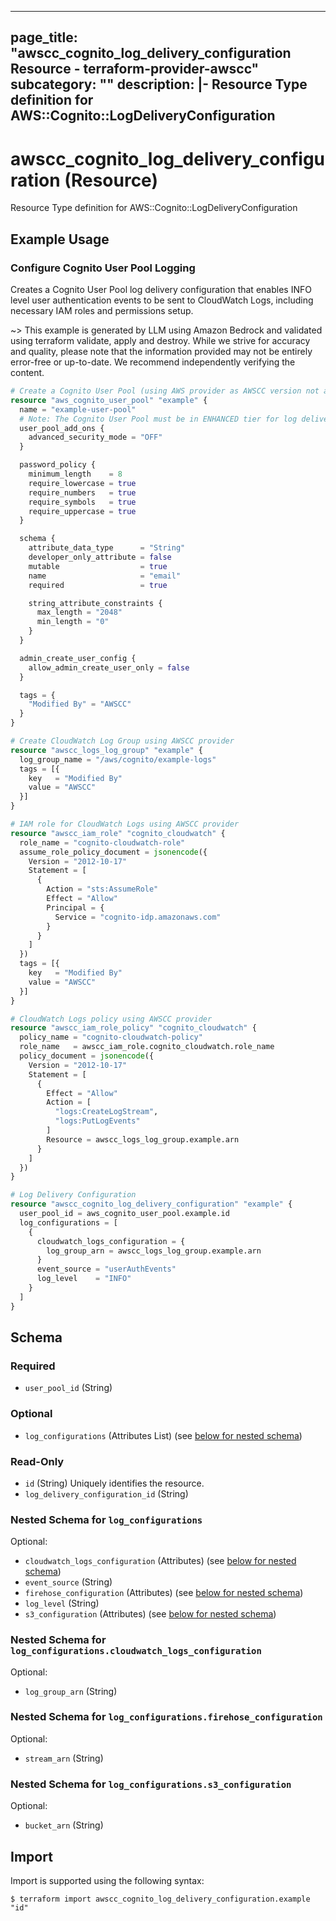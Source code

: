
---
page_title: "awscc_cognito_log_delivery_configuration Resource - terraform-provider-awscc"
subcategory: ""
description: |-
  Resource Type definition for AWS::Cognito::LogDeliveryConfiguration
---

# awscc_cognito_log_delivery_configuration (Resource)

Resource Type definition for AWS::Cognito::LogDeliveryConfiguration

## Example Usage

### Configure Cognito User Pool Logging

Creates a Cognito User Pool log delivery configuration that enables INFO level user authentication events to be sent to CloudWatch Logs, including necessary IAM roles and permissions setup.

~> This example is generated by LLM using Amazon Bedrock and validated using terraform validate, apply and destroy. While we strive for accuracy and quality, please note that the information provided may not be entirely error-free or up-to-date. We recommend independently verifying the content.

```terraform
# Create a Cognito User Pool (using AWS provider as AWSCC version not available)
resource "aws_cognito_user_pool" "example" {
  name = "example-user-pool"
  # Note: The Cognito User Pool must be in ENHANCED tier for log delivery to work
  user_pool_add_ons {
    advanced_security_mode = "OFF"
  }

  password_policy {
    minimum_length    = 8
    require_lowercase = true
    require_numbers   = true
    require_symbols   = true
    require_uppercase = true
  }

  schema {
    attribute_data_type      = "String"
    developer_only_attribute = false
    mutable                  = true
    name                     = "email"
    required                 = true

    string_attribute_constraints {
      max_length = "2048"
      min_length = "0"
    }
  }

  admin_create_user_config {
    allow_admin_create_user_only = false
  }

  tags = {
    "Modified By" = "AWSCC"
  }
}

# Create CloudWatch Log Group using AWSCC provider
resource "awscc_logs_log_group" "example" {
  log_group_name = "/aws/cognito/example-logs"
  tags = [{
    key   = "Modified By"
    value = "AWSCC"
  }]
}

# IAM role for CloudWatch Logs using AWSCC provider
resource "awscc_iam_role" "cognito_cloudwatch" {
  role_name = "cognito-cloudwatch-role"
  assume_role_policy_document = jsonencode({
    Version = "2012-10-17"
    Statement = [
      {
        Action = "sts:AssumeRole"
        Effect = "Allow"
        Principal = {
          Service = "cognito-idp.amazonaws.com"
        }
      }
    ]
  })
  tags = [{
    key   = "Modified By"
    value = "AWSCC"
  }]
}

# CloudWatch Logs policy using AWSCC provider
resource "awscc_iam_role_policy" "cognito_cloudwatch" {
  policy_name = "cognito-cloudwatch-policy"
  role_name   = awscc_iam_role.cognito_cloudwatch.role_name
  policy_document = jsonencode({
    Version = "2012-10-17"
    Statement = [
      {
        Effect = "Allow"
        Action = [
          "logs:CreateLogStream",
          "logs:PutLogEvents"
        ]
        Resource = awscc_logs_log_group.example.arn
      }
    ]
  })
}

# Log Delivery Configuration
resource "awscc_cognito_log_delivery_configuration" "example" {
  user_pool_id = aws_cognito_user_pool.example.id
  log_configurations = [
    {
      cloudwatch_logs_configuration = {
        log_group_arn = awscc_logs_log_group.example.arn
      }
      event_source = "userAuthEvents"
      log_level    = "INFO"
    }
  ]
}
```

<!-- schema generated by tfplugindocs -->
## Schema

### Required

- `user_pool_id` (String)

### Optional

- `log_configurations` (Attributes List) (see [below for nested schema](#nestedatt--log_configurations))

### Read-Only

- `id` (String) Uniquely identifies the resource.
- `log_delivery_configuration_id` (String)

<a id="nestedatt--log_configurations"></a>
### Nested Schema for `log_configurations`

Optional:

- `cloudwatch_logs_configuration` (Attributes) (see [below for nested schema](#nestedatt--log_configurations--cloudwatch_logs_configuration))
- `event_source` (String)
- `firehose_configuration` (Attributes) (see [below for nested schema](#nestedatt--log_configurations--firehose_configuration))
- `log_level` (String)
- `s3_configuration` (Attributes) (see [below for nested schema](#nestedatt--log_configurations--s3_configuration))

<a id="nestedatt--log_configurations--cloudwatch_logs_configuration"></a>
### Nested Schema for `log_configurations.cloudwatch_logs_configuration`

Optional:

- `log_group_arn` (String)


<a id="nestedatt--log_configurations--firehose_configuration"></a>
### Nested Schema for `log_configurations.firehose_configuration`

Optional:

- `stream_arn` (String)


<a id="nestedatt--log_configurations--s3_configuration"></a>
### Nested Schema for `log_configurations.s3_configuration`

Optional:

- `bucket_arn` (String)

## Import

Import is supported using the following syntax:

```shell
$ terraform import awscc_cognito_log_delivery_configuration.example "id"
```
